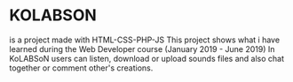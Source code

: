 # KOLABSON
is a project made with HTML-CSS-PHP-JS 
This project shows what i have learned during the Web Developer course (January 2019 - June 2019)
In KoLABSoN users can listen, download or upload sounds files and also chat together or comment other's creations.
